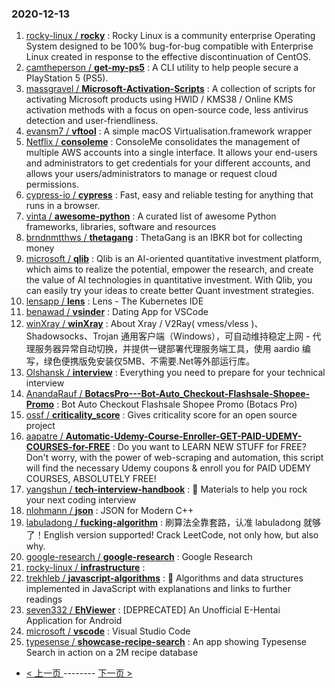 ### 2020-12-13 
1. [
        rocky-linux /
**rocky**](https://github.com/rocky-linux/rocky) : Rocky Linux is a community enterprise Operating System designed to be 100% bug-for-bug compatible with Enterprise Linux created in response to the effective discontinuation of CentOS.
1. [
        camtheperson /
**get-my-ps5**](https://github.com/camtheperson/get-my-ps5) : A CLI utility to help people secure a PlayStation 5 (PS5).
1. [
        massgravel /
**Microsoft-Activation-Scripts**](https://github.com/massgravel/Microsoft-Activation-Scripts) : A collection of scripts for activating Microsoft products using HWID / KMS38 / Online KMS activation methods with a focus on open-source code, less antivirus detection and user-friendliness.
1. [
        evansm7 /
**vftool**](https://github.com/evansm7/vftool) : A simple macOS Virtualisation.framework wrapper
1. [
        Netflix /
**consoleme**](https://github.com/Netflix/consoleme) : ConsoleMe consolidates the management of multiple AWS accounts into a single interface. It allows your end-users and administrators to get credentials for your different accounts, and allows your users/administrators to manage or request cloud permissions.
1. [
        cypress-io /
**cypress**](https://github.com/cypress-io/cypress) : Fast, easy and reliable testing for anything that runs in a browser.
1. [
        vinta /
**awesome-python**](https://github.com/vinta/awesome-python) : A curated list of awesome Python frameworks, libraries, software and resources
1. [
        brndnmtthws /
**thetagang**](https://github.com/brndnmtthws/thetagang) : ThetaGang is an IBKR bot for collecting money
1. [
        microsoft /
**qlib**](https://github.com/microsoft/qlib) : Qlib is an AI-oriented quantitative investment platform, which aims to realize the potential, empower the research, and create the value of AI technologies in quantitative investment. With Qlib, you can easily try your ideas to create better Quant investment strategies.
1. [
        lensapp /
**lens**](https://github.com/lensapp/lens) : Lens - The Kubernetes IDE
1. [
        benawad /
**vsinder**](https://github.com/benawad/vsinder) : Dating App for VSCode
1. [
        winXray /
**winXray**](https://github.com/winXray/winXray) : About Xray / V2Ray( vmess/vless )、Shadowsocks、Trojan 通用客户端（Windows），可自动维持稳定上网 - 代理服务器异常自动切换，并提供一键部署代理服务端工具，使用 aardio 编写，绿色便携版免安装仅5MB、不需要.Net等外部运行库。
1. [
        Olshansk /
**interview**](https://github.com/Olshansk/interview) : Everything you need to prepare for your technical interview
1. [
        AnandaRauf /
**BotacsPro---Bot-Auto_Checkout-Flashsale-Shopee-Promo**](https://github.com/AnandaRauf/BotacsPro---Bot-Auto_Checkout-Flashsale-Shopee-Promo) : Bot Auto Checkout Flashsale Shopee Promo (Botacs Pro)
1. [
        ossf /
**criticality_score**](https://github.com/ossf/criticality_score) : Gives criticality score for an open source project
1. [
        aapatre /
**Automatic-Udemy-Course-Enroller-GET-PAID-UDEMY-COURSES-for-FREE**](https://github.com/aapatre/Automatic-Udemy-Course-Enroller-GET-PAID-UDEMY-COURSES-for-FREE) : Do you want to LEARN NEW STUFF for FREE? Don't worry, with the power of web-scraping and automation, this script will find the necessary Udemy coupons & enroll you for PAID UDEMY COURSES, ABSOLUTELY FREE!
1. [
        yangshun /
**tech-interview-handbook**](https://github.com/yangshun/tech-interview-handbook) : 💯 Materials to help you rock your next coding interview
1. [
        nlohmann /
**json**](https://github.com/nlohmann/json) : JSON for Modern C++
1. [
        labuladong /
**fucking-algorithm**](https://github.com/labuladong/fucking-algorithm) : 刷算法全靠套路，认准 labuladong 就够了！English version supported! Crack LeetCode, not only how, but also why.
1. [
        google-research /
**google-research**](https://github.com/google-research/google-research) : Google Research
1. [
        rocky-linux /
**infrastructure**](https://github.com/rocky-linux/infrastructure) : 
1. [
        trekhleb /
**javascript-algorithms**](https://github.com/trekhleb/javascript-algorithms) : 📝 Algorithms and data structures implemented in JavaScript with explanations and links to further readings
1. [
        seven332 /
**EhViewer**](https://github.com/seven332/EhViewer) : [DEPRECATED] An Unofficial E-Hentai Application for Android
1. [
        microsoft /
**vscode**](https://github.com/microsoft/vscode) : Visual Studio Code
1. [
        typesense /
**showcase-recipe-search**](https://github.com/typesense/showcase-recipe-search) : An app showing Typesense Search in action on a 2M recipe database 

- [ < 上一页 ](https://github.com/able8/github-trending-daily-record/blob/master/2020-12-12.md) -------- [ 下一页 > ](https://github.com/able8/github-trending-daily-record/blob/master/2020-12-14.md)